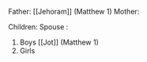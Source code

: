 Father: [[Jehoram]] (Matthew 1)
Mother: 

Children:
Spouse : 
1) Boys
	[[Jot]] (Matthew 1)
2) Girls
	